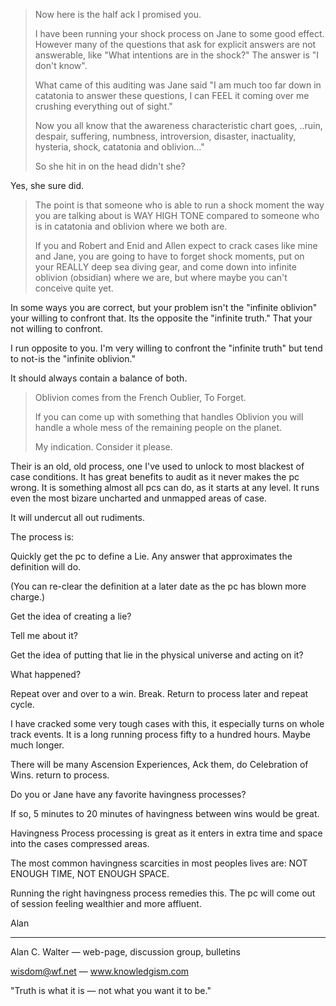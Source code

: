 
>Now here is the half ack I promised you.
> 
>I have been running your shock process on Jane to some good
>effect.  However many of the questions that ask for explicit
>answers are not answerable, like "What intentions are in the shock?"
>The answer is "I don't know".
> 
>What came of this auditing was Jane said "I am much too far
>down in catatonia to answer these questions, I can FEEL it coming
>over me crushing everything out of sight."
> 
>Now you all know that the awareness characteristic chart goes,
>..ruin, despair, suffering, numbness, introversion, disaster,
>inactuality, hysteria, shock, catatonia and oblivion..."
> 
>So she hit in on the head didn't she?

Yes, she sure did.
> 
>The point is that someone who is able to run a shock moment
>the way you are talking about is WAY HIGH TONE compared to someone
>who is in catatonia and oblivion where we both are.
> 
>If you and Robert and Enid and Allen expect to crack cases like mine
>and Jane, you are going to have to forget shock moments, put on your
>REALLY deep sea diving gear, and come down into infinite oblivion
>(obsidian) where we are, but where maybe you can't conceive quite yet. 

In some ways you are correct, but your problem isn't the "infinite oblivion"
your willing to confront that. Its the opposite the "infinite truth." That
your not willing to confront. 

I run opposite to you. I'm very willing to confront the "infinite truth" but
tend to not-is the "infinite oblivion."

It should always contain a balance of both.
>
>Oblivion comes from the French Oublier, To Forget.  
> 
>If you can come up with something that handles Oblivion you
>will handle a whole mess of the remaining people on the planet.
> 
>My indication.  Consider it please.

Their is an old, old process, one I've used to unlock to most blackest of
case conditions. It has great benefits to audit as it never makes the pc
wrong. It is something almost all pcs can do, as it starts at any level. It
runs even the most bizare uncharted and unmapped areas of case.

It will undercut all out rudiments.

The process is:

Quickly get the pc to define a Lie. Any answer that approximates the
definition will do.

(You can re-clear the definition at a later date as the pc has blown more
charge.)

Get the idea of creating a lie?

Tell me about it?

Get the idea of putting that lie in the physical universe and acting on it?

What happened?

Repeat over and over to a win. Break. Return to process later and repeat cycle.

I have cracked some very tough cases with this, it especially turns on whole
track events. It is a long running process fifty to a hundred hours. Maybe
much longer.

There will be many Ascension Experiences, Ack them, do Celebration of Wins.
return to process.

Do you or Jane have any favorite havingness processes?

If so, 5 minutes to 20 minutes of havingness between wins would be great.

Havingness Process processing is great as it enters in extra time and space
into the cases compressed areas.

The most common havingness scarcities in most peoples lives are: NOT ENOUGH TIME, NOT ENOUGH SPACE. 

Running the right havingness process remedies this. The pc will come out of
session feeling wealthier and more affluent. 

Alan

---

Alan C. Walter — web-page, discussion group, bulletins

wisdom@wf.net — www.knowledgism.com

"Truth is what it is — not what you want it to be."
